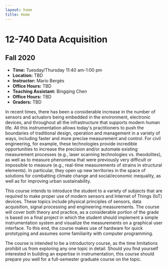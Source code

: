 ```yaml
---
layout: home
title: Home
---
```

# 12-740 Data Acquisition
## Fall 2020

- **Time:** Tuesday/Thursday 11:40 am-1:00 pm
- **Location:** TBD  
- **Instructor:** Mario Bergés
- **Office Hours:** TBD 
- **Teaching Assistant:** Bingqing Chen
- **Office Hours:** TBD
- **Graders:** TBD

In recent times, there has been a considerable increase in the number of sensors and actuators being embedded in the environment, electronic devices, and throughout all the infrastructure that supports modern human life. All this instrumentation allows today's practitioners to push the boundaries of traditional design, operation and management in a variety of ways, including faster and more precise measurement and control. For civil engineering, for example, these technologies provide incredible opportunities to increase the precision and/or automate existing measurement processes (e.g., laser scanning technologies vs. theodolites), as well as to measure phenomena that were previously very difficult or impossible to measure (e.g., real-time measurements of strains in structural elements). In particular, they open up new territories in the space of solutions for combatting climate change and social/economic inequality, as well as for improving urban sustainability. 

This course intends to introduce the student to a variety of subjects that are required to make proper use of modern sensors and Internet of Things (IoT) devices. These topics include physical principles of sensors, data acquisition, signal processing and engineering measurements. The course will cover both theory and practice, as a considerable portion of the grade is based on a final project in which the student should implement a simple instrumentation system and visualize the measurements on a graphical user interface. To this end, the course makes use of hardware for quick prototyping and assumes some familiarity with computer programming. 

The course is intended to be a introductory course, as the time limitations prohibit us from exploring any one topic in detail. Should you find yourself interested in building an expertise in instrumentation, this course should prepare you well for a full-semester graduate course on the topic.

